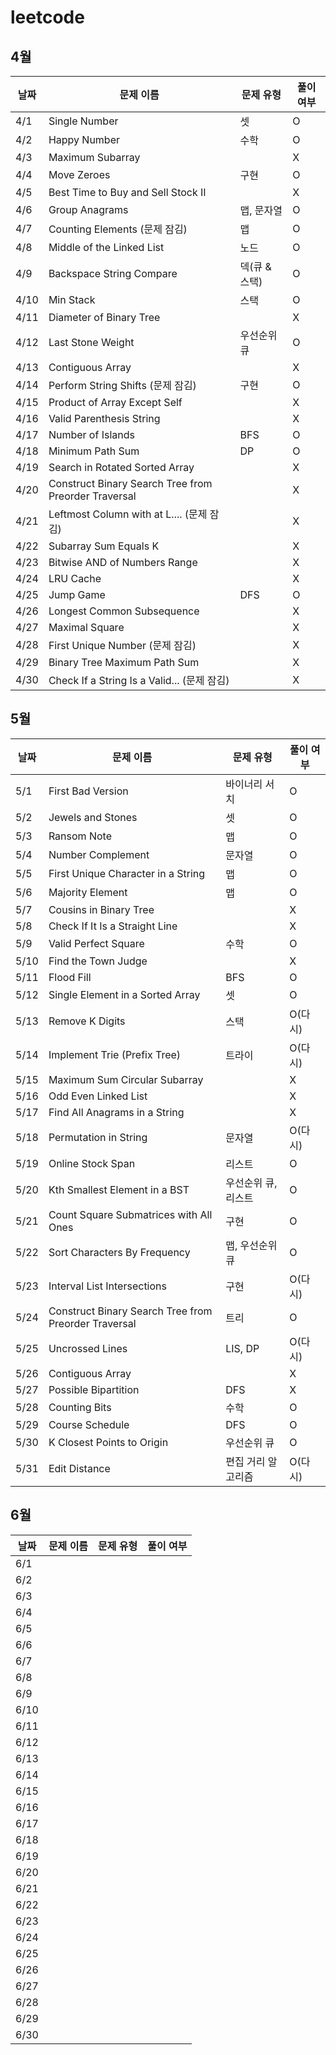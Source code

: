 # leetcode
## 4월

| 날짜 | 문제 이름 | 문제 유형 | 풀이 여부 |
| ---- | --------- | --------- | --------- |
| 4/1  |Single Number| 셋 | O |
| 4/2  |Happy Number| 수학 | O |
| 4/3  |Maximum Subarray|           | X |
| 4/4  |Move Zeroes| 구현 | O |
| 4/5  |Best Time to Buy and Sell Stock II|           | X |
| 4/6  |Group Anagrams| 맵, 문자열 | O |
| 4/7  |Counting Elements (문제 잠김)| 맵 | O |
| 4/8  |Middle of the Linked List| 노드 | O |
| 4/9  |Backspace String Compare| 덱(큐 & 스택) | O |
| 4/10  |Min Stack| 스택 | O |
| 4/11  |Diameter of Binary Tree|           | X |
| 4/12  |Last Stone Weight| 우선순위 큐 | O |
| 4/13  |Contiguous Array|  | X |
| 4/14  |Perform String Shifts (문제 잠김)| 구현 | O |
| 4/15  |Product of Array Except Self|           | X |
| 4/16  |Valid Parenthesis String|           | X |
| 4/17  |Number of Islands| BFS | O |
| 4/18  |Minimum Path Sum| DP | O |
| 4/19  |Search in Rotated Sorted Array|           | X |
| 4/20  |Construct Binary Search Tree from Preorder Traversal|           | X |
| 4/21  |Leftmost Column with at L.... (문제 잠김)|           | X |
| 4/22  |Subarray Sum Equals K|           | X |
| 4/23  |Bitwise AND of Numbers Range|           | X |
| 4/24  |LRU Cache|           | X |
| 4/25  |Jump Game| DFS | O |
| 4/26  |Longest Common Subsequence|           | X |
| 4/27  |Maximal Square|           | X |
| 4/28  |First Unique Number (문제 잠김)|           | X |
| 4/29  |Binary Tree Maximum Path Sum|           | X |
| 4/30  |Check If a String Is a Valid... (문제 잠김)|           | X |

## 5월

| 날짜 | 문제 이름 | 문제 유형 | 풀이 여부 |
| ---- | ---- | --------- | --------- |
| 5/1  |First Bad Version| 바이너리 서치 | O |
| 5/2  |Jewels and Stones| 셋 | O |
| 5/3  |Ransom Note| 맵 | O |
| 5/4  |Number Complement| 문자열 | O |
| 5/5  |First Unique Character in a String| 맵 | O |
| 5/6  |Majority Element| 맵 | O |
| 5/7  |Cousins in Binary Tree|  | X |
| 5/8  |Check If It Is a Straight Line|           | X |
| 5/9  |Valid Perfect Square| 수학 | O |
| 5/10  |Find the Town Judge|  | X |
| 5/11  |Flood Fill| BFS | O |
| 5/12  |Single Element in a Sorted Array| 셋 | O |
| 5/13  |Remove K Digits| 스택 | O(다시) |
| 5/14  |Implement Trie (Prefix Tree)| 트라이 | O(다시) |
| 5/15  |Maximum Sum Circular Subarray|           | X |
| 5/16  |Odd Even Linked List|           | X |
| 5/17  |Find All Anagrams in a String|           | X |
| 5/18  |Permutation in String| 문자열 | O(다시) |
| 5/19  |Online Stock Span| 리스트 | O |
| 5/20  |Kth Smallest Element in a BST| 우선순위 큐, 리스트 | O |
| 5/21  |Count Square Submatrices with All Ones| 구현 | O |
| 5/22  |Sort Characters By Frequency| 맵, 우선순위 큐 | O |
| 5/23  |Interval List Intersections| 구현 | O(다시) |
| 5/24  |Construct Binary Search Tree from Preorder Traversal| 트리 | O |
| 5/25  |Uncrossed Lines| LIS, DP | O(다시) |
| 5/26  |Contiguous Array|           | X |
| 5/27  |Possible Bipartition| DFS | X |
| 5/28  |Counting Bits| 수학 | O |
| 5/29  |Course Schedule| DFS | O |
| 5/30  |K Closest Points to Origin| 우선순위 큐 | O |
| 5/31  |Edit Distance| 편집 거리 알고리즘 | O(다시) |

## 6월

| 날짜 | 문제 이름 | 문제 유형 | 풀이 여부 |
| ---- | --------- | --------- | --------- |
| 6/1  |           |           |           |
| 6/2  |           |           |           |
| 6/3  |           |           |           |
| 6/4  |           |           |           |
| 6/5  |           |           |           |
| 6/6  |           |           |           |
| 6/7  |           |           |           |
| 6/8  |           |           |           |
| 6/9  |           |           |           |
| 6/10 |           |           |           |
| 6/11 |           |           |           |
| 6/12 |           |           |           |
| 6/13 |           |           |           |
| 6/14 |           |           |           |
| 6/15 |           |           |           |
| 6/16 |           |           |           |
| 6/17 |           |           |           |
| 6/18 |           |           |           |
| 6/19 |           |           |           |
| 6/20 |           |           |           |
| 6/21 |           |           |           |
| 6/22 |           |           |           |
| 6/23 |           |           |           |
| 6/24 |           |           |           |
| 6/25 |           |           |           |
| 6/26 |           |           |           |
| 6/27 |           |           |           |
| 6/28 |           |           |           |
| 6/29 |           |           |           |
| 6/30 |           |           |           |